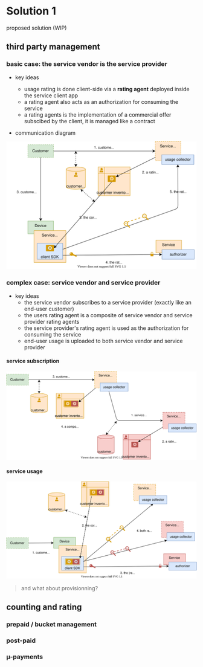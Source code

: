 # Solution 1

proposed solution (WIP)

## third party management

### basic case: the service vendor is the service provider

- key ideas
    - usage rating is done client-side via a __rating agent__ deployed inside the service client app
    - a rating agent also acts as an authorization for consuming the service
    - a rating agents is the implementation of a commercial offer subscibed by the client, it is managed like a contract

- communication diagram

![](./sequence-3rdparty-basic.drawio.svg)

### complex case: service vendor and service provider

- key ideas
    - the service vendor subscribes to a service provider (exactly like an end-user customer)
    - the users rating agent is a composite of service vendor and service provider rating agents
    - the service provider's rating agent is used as the authorization for consuming the service
    - end-user usage is uploaded to both service vendor and service provider

#### service subscription

![](./sequence-3rdparty-complex-subscription.drawio.svg)

#### service usage

![](./sequence-3rdparty-complex-usage.drawio.svg)

> and what about provisionning?

## counting and rating

### prepaid / bucket management

### post-paid

### µ-payments